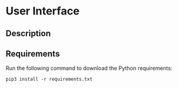 # User Interface

## Description

## Requirements

Run the following command to download the Python requirements:

```
pip3 install -r requirements.txt
```
